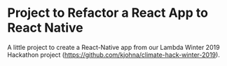 # Project to Refactor a React App to React Native

A little project to create a React-Native app from our Lambda Winter 2019 Hackathon project (https://github.com/kjohna/climate-hack-winter-2019).
